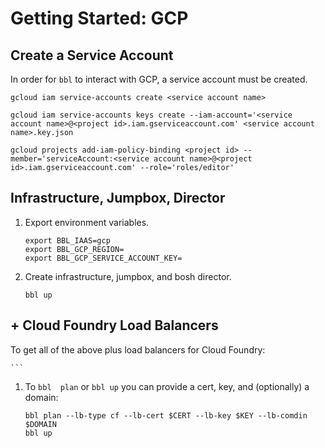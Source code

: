 # Getting Started: GCP

## Create a Service Account

In order for `bbl` to interact with GCP, a service account must be created.

```
gcloud iam service-accounts create <service account name>

gcloud iam service-accounts keys create --iam-account='<service account name>@<project id>.iam.gserviceaccount.com' <service account name>.key.json

gcloud projects add-iam-policy-binding <project id> --member='serviceAccount:<service account name>@<project id>.iam.gserviceaccount.com' --role='roles/editor'
```

## Infrastructure, Jumpbox, Director

1. Export environment variables.
    ```
    export BBL_IAAS=gcp
    export BBL_GCP_REGION=
    export BBL_GCP_SERVICE_ACCOUNT_KEY=
    ```
1. Create infrastructure, jumpbox, and bosh director.
    ```
    bbl up
    ```

## + Cloud Foundry Load Balancers

To get all of the above plus load balancers for Cloud Foundry:

    ```
1. To `bbl  plan` or `bbl up` you can provide a cert, key, and (optionally) a domain:
    ```
    bbl plan --lb-type cf --lb-cert $CERT --lb-key $KEY --lb-comdin $DOMAIN
    bbl up
    ```
